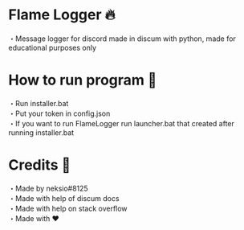 # Flame Logger 🔥
・Message logger for discord made in discum with python, made for educational purposes only

# How to run program 🍱
・Run installer.bat<br>
・Put your token in config.json<br>
・If you want to run FlameLogger run launcher.bat that created after running installer.bat<br>

# Credits 📝

・Made by neksio#8125<br>
・Made with help of discum docs<br>
・Made with help on stack overflow<br>
・Made with ❤<br>
